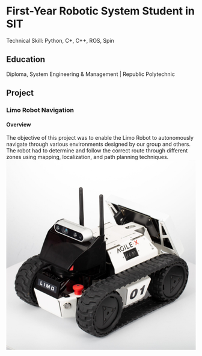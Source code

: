 # First-Year Robotic System Student in SIT
Technical Skill: Python, C+, C++, ROS, Spin

## Education
Diploma, System Engineering & Management | Republic Polytechnic

## Project
### Limo Robot Navigation
#### Overview
The objective of this project was to enable the Limo Robot to autonomously navigate through various environments designed by our group and others. The robot had to determine and follow the correct route through different zones using mapping, localization, and path planning techniques.  
![Limo Robot](image/Limo.jpg)
